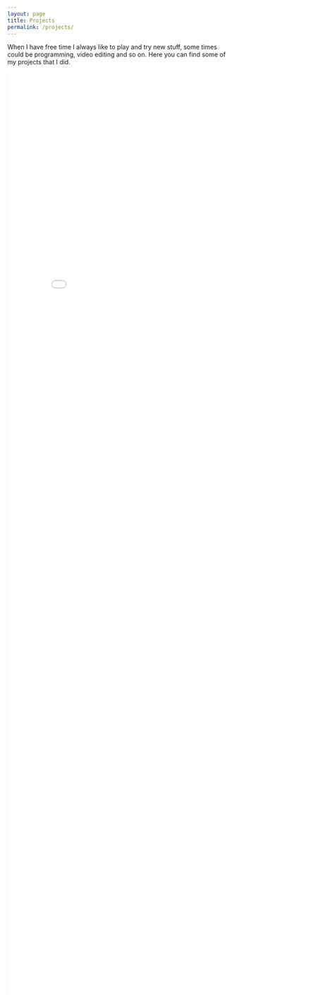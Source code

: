 ```yaml
---
layout: page
title: Projects
permalink: /projects/
---
```

When I have free time I always like to play and try new stuff, some times could be programming, video editing and so on. 
Here you can find some of my projects that I did.


<embed src="../files/espressomagazinetest.pdf" width="800px" height="2100px" />
